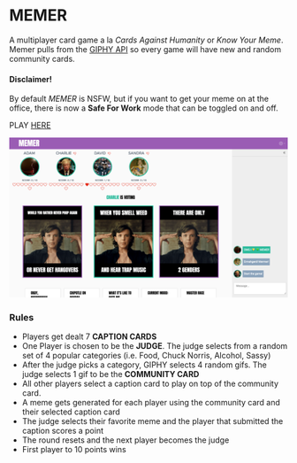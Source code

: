 # MEMER 

A multiplayer card game a la _Cards Against Humanity_ or _Know Your Meme_. Memer pulls from the [GIPHY API](https://developers.giphy.com/) so every game will have new and random community cards.

#### Disclaimer!
By default _MEMER_ is NSFW, but if you want to get your meme on at the office, there is now a **Safe For Work** mode that can be toggled on and off. 

PLAY [HERE](https://memer.app)

![Screenshot][screenshot]

[screenshot]: screenshots/screenshot1.png "MEMER screenshot"

### Rules

* Players get dealt 7 **CAPTION CARDS**
* One Player is chosen to be the **JUDGE**. The judge selects from a random set of 4 popular categories (i.e. Food, Chuck Norris, Alcohol, Sassy)
* After the judge picks a category, GIPHY selects 4 random gifs. The judge selects 1 gif to be the **COMMUNITY CARD**
* All other players select a caption card to play on top of the community card.
* A meme gets generated for each player using the community card and their selected caption card
* The judge selects their favorite meme and the player that submitted the caption scores a point
* The round resets and the next player becomes the judge
* First player to 10 points wins
